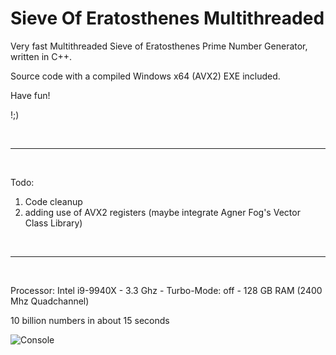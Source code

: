 # Sieve Of Eratosthenes Multithreaded
Very fast Multithreaded Sieve of Eratosthenes Prime Number Generator, written in C++.

Source code with a compiled Windows x64 (AVX2) EXE included.

Have fun!

!;)

<br>
<hr>
<br>

Todo:
1. Code cleanup
2. adding use of AVX2 registers (maybe integrate Agner Fog's Vector Class Library)


<br>
<hr>
<br>

Processor: Intel i9-9940X - 3.3 Ghz - Turbo-Mode: off - 128 GB RAM (2400 Mhz Quadchannel)

10 billion numbers in about 15 seconds

![Console](https://github.com/bformless/Prime-Number-Generator-Win64/blob/main/Sieve_of_E.jpg)



